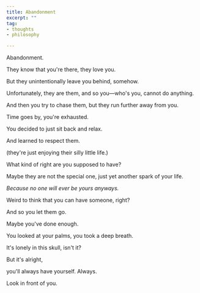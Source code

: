 ```yaml
---
title: Abandonment
excerpt: ""
tag:
- thoughts
- philosophy

---
```


Abandonment.

They know that you're there, they love you.

But they unintentionally leave you behind, somehow.

Unfortunately, they are them, and so you—who's you, cannot do anything.

And then you try to chase them, but they run further away from you.

Time goes by, you're exhausted.

You decided to just sit back and relax.

And learned to respect them.

(they're just enjoying their silly little life.)

What kind of right are you supposed to have?

Maybe they are not the special one, just yet another spark of your life.

_Because no one will ever be yours anyways._

Weird to think that you can have someone, right?

And so you let them go.

Maybe you've done enough.

You looked at your palms, you took a deep breath.

It's lonely in this skull, isn't it?

But it's alright,

you'll always have yourself. Always.

Look in front of you.
